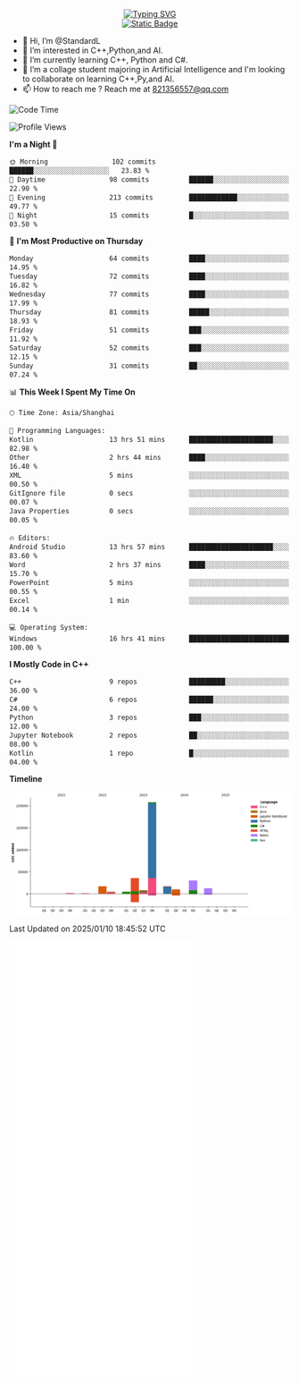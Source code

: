 <!-- Dynamic typing 动态打字 -->
<div align="center">
  <div align="center">
  <a href="https://git.io/typing-svg"><img src="https://readme-typing-svg.demolab.com?font=Tilt+Neon&size=32&pause=1000&center=true&vCenter=true&random=false&width=435&lines=Hello+World!;%E4%BD%A0%E5%A5%BD%EF%BC%8C%E4%B8%96%E7%95%8C%EF%BC%81;%E3%83%8F%E3%83%AD%E3%83%BC%E3%80%81%E3%83%AF%E3%83%BC%E3%83%AB%E3%83%89!" alt="Typing SVG" /></a>
  </div>
</div>

<!-- Profile logo 徽标 -->
<div align="center">
  <a href="https://standardl.github.io">
    <img alt="Static Badge" src="https://img.shields.io/badge/Github.io-Blog-brightgreen?style=for-the-badge&logo=github&link=https%3A%2F%2Fstandardl.github.io">
  </a>
</div>

- 👋 Hi, I’m @StandardL
- 👀 I’m interested in C++,Python,and AI.
- 🌱 I’m currently learning C++, Python and C#.
- 💞️ I’m a collage student majoring in Artificial Intelligence and I'm looking to collaborate on learning C++,Py,and AI.
- 📫 How to reach me ? Reach me at 821356557@qq.com

<!-- Wakatime 数据统计 -->
<!--START_SECTION:waka-->
![Code Time](http://img.shields.io/badge/Code%20Time-113%20hrs%207%20mins-blue)

![Profile Views](http://img.shields.io/badge/Profile%20Views-0-blue)

**I'm a Night 🦉** 

```text
🌞 Morning                102 commits         ██████░░░░░░░░░░░░░░░░░░░   23.83 % 
🌆 Daytime                98 commits          ██████░░░░░░░░░░░░░░░░░░░   22.90 % 
🌃 Evening                213 commits         ████████████░░░░░░░░░░░░░   49.77 % 
🌙 Night                  15 commits          █░░░░░░░░░░░░░░░░░░░░░░░░   03.50 % 
```
📅 **I'm Most Productive on Thursday** 

```text
Monday                   64 commits          ████░░░░░░░░░░░░░░░░░░░░░   14.95 % 
Tuesday                  72 commits          ████░░░░░░░░░░░░░░░░░░░░░   16.82 % 
Wednesday                77 commits          ████░░░░░░░░░░░░░░░░░░░░░   17.99 % 
Thursday                 81 commits          █████░░░░░░░░░░░░░░░░░░░░   18.93 % 
Friday                   51 commits          ███░░░░░░░░░░░░░░░░░░░░░░   11.92 % 
Saturday                 52 commits          ███░░░░░░░░░░░░░░░░░░░░░░   12.15 % 
Sunday                   31 commits          ██░░░░░░░░░░░░░░░░░░░░░░░   07.24 % 
```


📊 **This Week I Spent My Time On** 

```text
🕑︎ Time Zone: Asia/Shanghai

💬 Programming Languages: 
Kotlin                   13 hrs 51 mins      █████████████████████░░░░   82.98 % 
Other                    2 hrs 44 mins       ████░░░░░░░░░░░░░░░░░░░░░   16.40 % 
XML                      5 mins              ░░░░░░░░░░░░░░░░░░░░░░░░░   00.50 % 
GitIgnore file           0 secs              ░░░░░░░░░░░░░░░░░░░░░░░░░   00.07 % 
Java Properties          0 secs              ░░░░░░░░░░░░░░░░░░░░░░░░░   00.05 % 

🔥 Editors: 
Android Studio           13 hrs 57 mins      █████████████████████░░░░   83.60 % 
Word                     2 hrs 37 mins       ████░░░░░░░░░░░░░░░░░░░░░   15.70 % 
PowerPoint               5 mins              ░░░░░░░░░░░░░░░░░░░░░░░░░   00.55 % 
Excel                    1 min               ░░░░░░░░░░░░░░░░░░░░░░░░░   00.14 % 

💻 Operating System: 
Windows                  16 hrs 41 mins      █████████████████████████   100.00 % 
```

**I Mostly Code in C++** 

```text
C++                      9 repos             █████████░░░░░░░░░░░░░░░░   36.00 % 
C#                       6 repos             ██████░░░░░░░░░░░░░░░░░░░   24.00 % 
Python                   3 repos             ███░░░░░░░░░░░░░░░░░░░░░░   12.00 % 
Jupyter Notebook         2 repos             ██░░░░░░░░░░░░░░░░░░░░░░░   08.00 % 
Kotlin                   1 repo              █░░░░░░░░░░░░░░░░░░░░░░░░   04.00 % 
```



**Timeline**

![Lines of Code chart](https://raw.githubusercontent.com/StandardL/StandardL/main/assets/bar_graph.png)


 Last Updated on 2025/01/10 18:45:52 UTC
<!--END_SECTION:waka-->

<img align="center" src="/github-metrics.svg" alt="Metrics" width="65%" />

<!---
StandardL/StandardL is a ✨ special ✨ repository because its `README.md` (this file) appears on your GitHub profile.
You can click the Preview link to take a look at your changes.
--->
